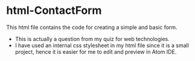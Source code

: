 # html-ContactForm

This html file contains the code for creating a simple and basic form.

- This is actually a question from my quiz for web technologies.
- I have used an internal css stylesheet in my html file since it is a small project, hence it is easier for me to edit and preview in Atom IDE.
